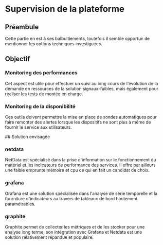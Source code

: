 # Supervision de la plateforme

## Préambule
Cette partie en est à ses balbultiements, toutefois il semble opportun de mentionner les options techniques investiguées.

## Objectif
### Monitoring des performances
Cet aspect est utile pour effectuer un suivi au long cours de l'évolution de la demande en ressources de la solution signaux-faibles, mais également pour réaliser les tests de montée en charge.

### Monitoring de la disponibilité
Ces outils doivent permettre la mise en place de sondes automatiques pour faire remonter des alertes lorsque les dispositifs ne sont plus à même de fournir le service aux utilisateurs.

## Solution envisagée
### netdata
NetData est spécialisé dans la prise d'information sur le fonctionnement du matériel et les indicateurs de performance des services. Il offre par ailleurs une faible emprunte mémoire et cpu ce qui en fait un candidat de choix.

### grafana
Grafana est une solution spécialisée dans l'analyse de série temporelle et la fourniture d'indicateurs au travers de tableaux de bord hautement paramétrables.

### graphite
Graphite permet de collecter les métriques et de les stocker pour une analyse long terme, son intégration avec Grafana et Netdata est une solution relativement répandue et populaire.

